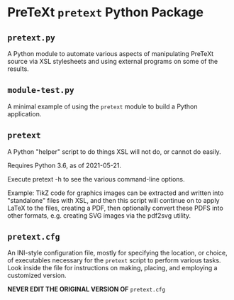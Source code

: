 PreTeXt `pretext` Python Package
================================

`pretext.py`
------------

A Python module to automate various aspects of manipulating
PreTeXt source via XSL stylesheets and using external programs
on some of the results.

`module-test.py`
----------------

A minimal example of using the `pretext` module to build
a Python application.

`pretext`
---------

A Python "helper" script to do things XSL will not do, or cannot do easily.

Requires Python 3.6, as of 2021-05-21.

Execute  pretext -h  to see the various command-line options.

Example: TikZ code for graphics images can be extracted and written
into "standalone" files with XSL, and then this script will continue
on to apply LaTeX to the files, creating a PDF, then optionally
convert these PDFS into other formats, e.g. creating  SVG images
via the  pdf2svg  utility.

`pretext.cfg`
-------------

An INI-style configuration file, mostly for specifying the location,
or choice, of executables necessary for the `pretext` script to
perform various tasks.  Look inside the file for instructions on
making, placing, and employing a customized version.

**NEVER EDIT THE ORIGINAL VERSION OF** `pretext.cfg`